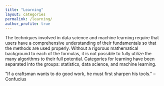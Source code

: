 ```yaml
---
title: "Learning"
layout: categories
permalink: /learning/
author_profile: true
---
```

The techniques involved in data science and machine learning require that users have a comprehensive understanding of their fundamentals so that the methods are used properly. Without a rigorous mathematical background to each of the formulas, it is not possible to fully utilize the many algorithms to their full potential. Categories for learning have been separated into the groups: statistics, data science, and machine learning.

"If a craftsman wants to do good work, he must first sharpen his tools." – Confucius
